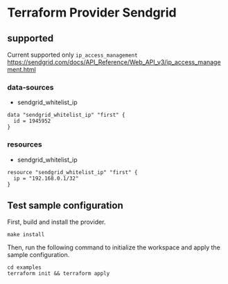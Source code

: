 # Terraform Provider Sendgrid
## supported
Current supported only `ip_access_management`  
https://sendgrid.com/docs/API_Reference/Web_API_v3/ip_access_management.html

### data-sources
- sendgrid_whitelist_ip
```
data "sendgrid_whitelist_ip" "first" {
  id = 1945952
}
```

### resources
- sendgrid_whitelist_ip
```
resource "sendgrid_whitelist_ip" "first" {
  ip = "192.168.0.1/32"
}
```

## Test sample configuration

First, build and install the provider.

```shell
make install
```

Then, run the following command to initialize the workspace and apply the sample configuration.

```shell
cd examples
terraform init && terraform apply
```



